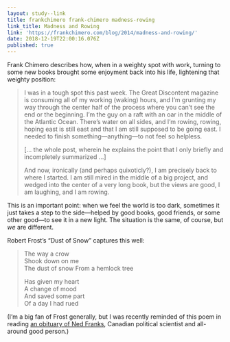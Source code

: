 ```yaml
---
layout: study--link
title: frankchimero frank-chimero madness-rowing
link_title: Madness and Rowing
link: 'https://frankchimero.com/blog/2014/madness-and-rowing/'
date: 2018-12-19T22:00:16.076Z
published: true
---
```

Frank Chimero describes how, when in a weighty spot with work, turning to some new books brought some enjoyment back into his life, lightening that weighty position:

> I was in a tough spot this past week. The Great Discontent magazine is consuming all of my working (waking) hours, and I’m grunting my way through the center half of the process where you can’t see the end or the beginning. I’m the guy on a raft with an oar in the middle of the Atlantic Ocean. There’s water on all sides, and I’m rowing, rowing, hoping east is still east and that I am still supposed to be going east. I needed to finish something—anything—to not feel so helpless.
> 
> [… the whole post, wherein he explains the point that I only briefly and incompletely summarized …]
> 
> And now, ironically (and perhaps quixoticly?), I am precisely back to where I started. I am still mired in the middle of a big project, and wedged into the center of a very long book, but the views are good, I am laughing, and I am rowing.

This is an important point: when we feel the world is too dark, sometimes it just takes a step to the side—helped by good books, good friends, or some other good—to see it in a new light. The situation is the same, of course, but _we_ are different.

Robert Frost’s “Dust of Snow” captures this well:

> The way a crow  
> Shook down on me  
> The dust of snow
> From a hemlock tree
> 
> Has given my heart  
> A change of mood  
> And saved some part  
> Of a day I had rued

(I’m a big fan of Frost generally, but I was recently reminded of this poem in reading [an obituary of Ned Franks](https://www.theglobeandmail.com/canada/article-parliamentary-expert-was-a-beloved-mentor-to-many/), Canadian political scientist and all-around good person.)

